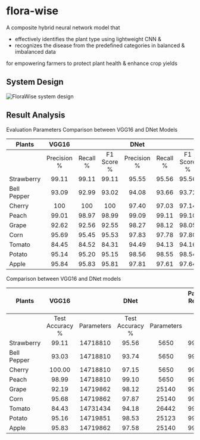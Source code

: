 # flora-wise
A composite hybrid neural network model that
- effectively identifies the plant type using lightweight CNN &
- recognizes the disease from the predefined categories in balanced & imbalanced data

for empowering farmers to protect plant health & enhance crop yields


## System Design
![FloraWise system design](https://github.com/ishg-153/flora-wise/assets/68017646/1da0d297-98c9-4cd2-b514-1d36e6d89a92)


## Result Analysis

 Evaluation Parameters Comparison between VGG16 and DNet Models

|  Plants     |    VGG16    |          |            |     DNet    |          |            |
|-------------|:-----------:|:--------:|:----------:|:-----------:|:--------:|:----------:|
|             | Precision % | Recall % | F1 Score % | Precision % | Recall % | F1 Score % |
| Strawberry  |       99.11 |    99.11 |      99.11 |       95.55 |    95.56 |      95.56 |
| Bell Pepper |       93.09 |    92.99 |      93.02 |       94.08 |    93.66 |      93.72 |
| Cherry      |         100 |      100 |        100 |       97.40 |    97.03 |      97.14 |
| Peach       |       99.01 |    98.97 |      98.99 |       99.09 |    99.11 |      99.10 |
| Grape       |       92.62 |    92.56 |      92.55 |       98.27 |    98.12 |      98.05 |
| Corn        |       95.69 |    95.45 |      95.53 |       97.83 |    97.78 |      97.80 |
| Tomato      |       84.45 |    84.52 |      84.31 |       94.49 |    94.13 |      94.16 |
| Potato      |       95.14 |    95.20 |      95.15 |       98.56 |    98.55 |      98.54 |
| Apple       |       95.84 |    95.83 |      95.81 |       97.81 |    97.61 |      97.64 |


Comparison between VGG16 and DNet models 

|  Plants     |      VGG16      |            |       DNet      |            | Parameter Reduction % |
|-------------|:---------------:|:----------:|:---------------:|:----------:|-----------------------|
|             | Test Accuracy % | Parameters | Test Accuracy % | Parameters |                       |
| Strawberry  |           99.11 |   14718810 |           95.56 |       5650 |                 99.96 |
| Bell Pepper |           93.03 |   14718810 |           93.74 |       5650 |                 99.96 |
| Cherry      |          100.00 |   14718810 |           97.15 |       5650 |                 99.96 |
| Peach       |           98.99 |   14718810 |           99.10 |       5650 |                 99.96 |
| Grape       |           92.19 |   14719862 |           98.12 |      25140 |                 99.82 |
| Corn        |           95.68 |   14719862 |           97.87 |      25140 |                 99.82 |
| Tomato      |           84.43 |   14731434 |           94.18 |      26442 |                 99.82 |
| Potato      |           95.16 |   14719851 |           98.53 |      25123 |                 99.82 |
| Apple       |           95.83 |   14719862 |           97.58 |      25140 |                 99.82 |

